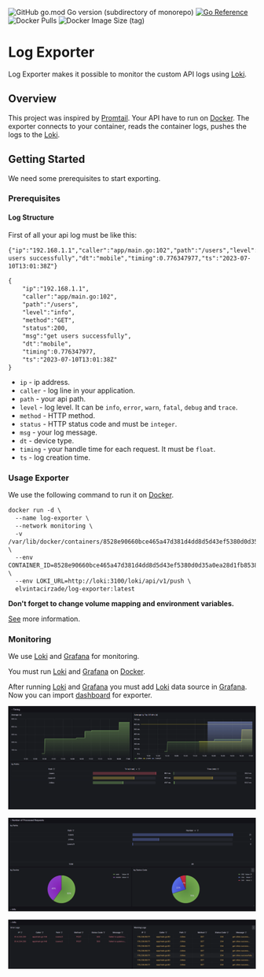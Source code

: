 ![GitHub go.mod Go version (subdirectory of monorepo)](https://img.shields.io/github/go-mod/go-version/elvin-tacirzade/log-exporter?logo=go)
[![Go Reference](https://pkg.go.dev/badge/github.com/elvin-tacirzade/log-exporter.svg)](https://pkg.go.dev/github.com/elvin-tacirzade/log-exporter)
![Docker Pulls](https://img.shields.io/docker/pulls/elvintacirzade/log-exporter?logo=docker&logoColor=white)
![Docker Image Size (tag)](https://img.shields.io/docker/image-size/elvintacirzade/log-exporter/latest?logo=docker&logoColor=white)

# Log Exporter

Log Exporter makes it possible to monitor the custom API logs using [Loki](https://grafana.com/oss/loki/).

## Overview

This project was inspired by [Promtail](https://grafana.com/docs/loki/latest/clients/promtail/). Your API have to run on [Docker](https://www.docker.com/). The exporter connects to your container, reads the container logs, pushes the logs to the [Loki](https://grafana.com/oss/loki/).

## Getting Started

We need some prerequisites to start exporting.

### Prerequisites

#### Log Structure
First of all your api log must be like this:

```
{"ip":"192.168.1.1","caller":"app/main.go:102","path":"/users","level":"info","method":"GET","status":200,"msg":"get users successfully","dt":"mobile","timing":0.776347977,"ts":"2023-07-10T13:01:38Z"}
```

```
{
    "ip":"192.168.1.1",
    "caller":"app/main.go:102",
    "path":"/users",
    "level":"info",
    "method":"GET",
    "status":200,
    "msg":"get users successfully",
    "dt":"mobile",
    "timing":0.776347977,
    "ts":"2023-07-10T13:01:38Z"
}
```

* `ip` - ip address.
* `caller` - log line in your application.
* `path` - your api path.
* `level` - log level. It can be `info`, `error`, `warn`, `fatal`, `debug` and `trace`.
* `method` - HTTP method.
* `status` - HTTP status code and must be `integer`.
* `msg` - your log message.
* `dt` - device type.
* `timing` - your handle time for each request. It must be `float`.
* `ts` - log creation time.

### Usage Exporter

We use the following command to run it on [Docker](https://www.docker.com/).

```
docker run -d \
  --name log-exporter \
  --network monitoring \
  -v /var/lib/docker/containers/8528e90660bce465a47d381d4dd8d5d43ef5380d0d35a0ea28d1fb85382561a3:/logs \
  --env CONTAINER_ID=8528e90660bce465a47d381d4dd8d5d43ef5380d0d35a0ea28d1fb85382561a3 \
  --env LOKI_URL=http://loki:3100/loki/api/v1/push \
  elvintacirzade/log-exporter:latest
```

**Don't forget to change volume mapping and environment variables.**

[See](https://hub.docker.com/r/elvintacirzade/log-exporter) more information.

### Monitoring

We use [Loki](https://grafana.com/oss/loki/) and [Grafana](https://grafana.com/) for monitoring.

You must run [Loki](https://grafana.com/oss/loki/) and [Grafana](https://grafana.com/) on [Docker](https://www.docker.com/).


After running [Loki](https://grafana.com/oss/loki/) and [Grafana](https://grafana.com/) you must add [Loki](https://grafana.com/oss/loki/) data source in [Grafana](https://grafana.com/). Now you can import [dashboard](https://grafana.com/grafana/dashboards/19199-custom-logs/) for exporter.

![Grafana Dashboard](https://github.com/elvin-tacirzade/log-exporter/blob/main/grafana/photos/dashboard_1.png?raw=true)

![Grafana Dashboard](https://github.com/elvin-tacirzade/log-exporter/blob/main/grafana/photos/dashboard_2.png?raw=true)

![Grafana Dashboard](https://github.com/elvin-tacirzade/log-exporter/blob/main/grafana/photos/dashboard_3.png?raw=true)
